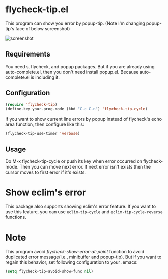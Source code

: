 # flycheck-tip.el

This program can show you error by popup-tip.
(Note I'm changing popup-tip's face of below screenshot)

![screenshot](https://lh3.googleusercontent.com/-xQ9YEUo-ufc/UmSXPW51F5I/AAAAAAAACvw/VmendRlrXlA/s640/Screenshot%2520from%25202013-10-20%252022%253A51%253A32.png)

## Requirements

You need s, flycheck, and popup packages.
But if you are already using auto-complete.el, then you don't need
install popup.el. Because auto-complete.el is including it.
<!-- WIP If you can install package from MELPA ...-->

## Configuration

```lisp
(require 'flycheck-tip)
(define-key your-prog-mode (kbd "C-c C-n") 'flycheck-tip-cycle)
```

If you want to show current line errors by popup instead of flycheck's
echo area function, then configure like this:

```lisp
(flycheck-tip-use-timer 'verbose)
```

## Usage

Do M-x flycheck-tip-cycle or push its key when error occurred on
flycheck-mode. Then you can move next error.
If next error isn't exists then the cursor moves to first error if it's exists.

# Show eclim's error

This package also supports showing eclim's error feature.
If you want to use this feature, you can use `eclim-tip-cycle` and
`eclim-tip-cycle-reverse` functions.

# Note

This program avoid *flycheck-show-error-at-point* function to avoid
duplicated error message(i.e., minibuffer and popup-tip).
But if you want to regain this behavior, set following configuration
to your .emacs:

```lisp
(setq flycheck-tip-avoid-show-func nil)
```
